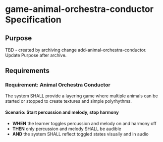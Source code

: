 # game-animal-orchestra-conductor Specification

## Purpose
TBD - created by archiving change add-animal-orchestra-conductor. Update Purpose after archive.
## Requirements
### Requirement: Animal Orchestra Conductor
The system SHALL provide a layering game where multiple animals can be started or stopped to create textures and simple polyrhythms.

#### Scenario: Start percussion and melody, stop harmony
- **WHEN** the learner toggles percussion and melody on and harmony off
- **THEN** only percussion and melody SHALL be audible
- **AND** the system SHALL reflect toggled states visually and in audio

